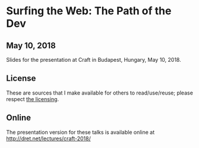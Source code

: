 # Surfing the Web: The Path of the Dev

## May 10, 2018

Slides for the presentation at Craft in Budapest, Hungary, May 10, 2018.


## License

These are sources that I make available for others to read/use/reuse; please respect [the licensing](../LICENSE).


## Online

The presentation version for these talks is available online at http://dret.net/lectures/craft-2018/
